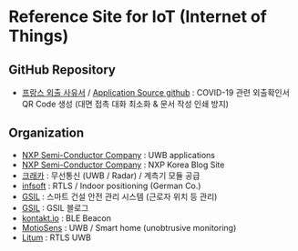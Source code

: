 # Reference Site for IoT (Internet of Things)  

## GitHub Repository 

- [프랑스 외출 사유서](https://media.interieur.gouv.fr/deplacement-covid-19/) / [Application Source github](https://github.com/LAB-MI/deplacement-covid-19) : COVID-19 관련 외출확인서 QR Code 생성 (대면 접촉 대화 최소화 & 문서 작성 인쇄 방지)  

## Organization 

- [NXP Semi-Conductor Company](https://www.nxp.com/applications/solutions/enabling-technologies/connectivity/ultra-wideband-uwb:UWB) : UWB applications 
- [NXP Semi-Conductor Company](https://blog.naver.com/nxpkor) : NXP Korea Blog Site
- [크래카](https://www.craeca.com) : 무선통신 (UWB / Radar) / 계측기 모듈 공급  
- [infsoft](https://www.infsoft.com/) : RTLS / Indoor positioning (German Co.)
- [GSIL](http://gsil.kr/) : 스마트 건설 안전 관리 시스템 (근로자 위치 등 관리)  
- [GSIL](https://blog.naver.com/gsilove11) : GSIL 블로그  
- [kontakt.io](https://kontakt.io/) : BLE Beacon
- [MotioSens](http://www.motiosens.com/) : UWB / Smart home (unobtrusive monitoring) 
- [Litum](https://litumiot.com/) : RTLS UWB  



